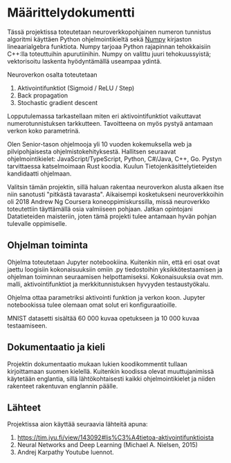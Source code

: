 # Määrittelydokumentti

Tässä projektissa toteutetaan neuroverkkopohjainen numeron tunnistus algoritmi käyttäen Python ohjelmointikieltä sekä [Numpy](https://numpy.org/) kirjaston lineaarialgebra funktiota. Numpy tarjoaa Python rajapinnan tehokkaisiin C++:lla toteuttuihin apurutiinihin. Numpy on valittu juuri tehokuussyistä; vektorisoitu laskenta hyödyntämällä useampaa ydintä.

Neuroverkon osalta toteutetaan
1. Aktivointifunktiot (Sigmoid / ReLU / Step)
1. Back propagation
1. Stochastic gradient descent

Lopputulemassa tarkastellaan miten eri aktivointifunktiot vaikuttavat numerotunnistuksen tarkkutteen. Tavoitteena on myös pystyä antamaan verkon koko parametrinä.

Olen Senior-tason ohjelmooja yli 10 vuoden kokemuksella web ja pilvipohjaisesta ohjelmistokehityksestä. Hallitsen seuraavat ohjelmointikielet: JavaScript/TypeScript, Python, C#/Java, C++, Go. Pystyn tarvittaessa katselmoimaan Rust koodia. Kuulun Tietojenkäsittelytieteiden kandidaatti ohjelmaan.

Valitsin tämän projektin, sillä haluan rakentaa neuroverkon alusta alkaen itse niin sanotusti "pitkästä tavarasta". Aikaisempi kosketukseni neuroverkkoihin oli 2018 Andrew Ng Coursera koneoppimiskurssilla, missä neuroverkko toteutettiin täyttämällä osia valmiiseen pohjaan. Jatkan opintojani Datatieteiden maisteriin, joten tämä projekti tulee antamaan hyvän pohjan tulevalle oppimiselle.

## Ohjelman toiminta

Ohjelma toteutetaan Jupyter notebookiina. Kuitenkin niin, että eri osat ovat jaettu loogisiin kokonaisuuksiin omiin .py tiedostoihin yksikkötestaamisen ja ohjelman toiminnan seuraamisen helpottamiseksi. Kokonaisuuksia ovat mm. malli, aktivointifunktiot ja merkkitunnistuksen hyvyyden testaustyökalu.

Ohjelma ottaa parametriksi aktivointi funktion ja verkon koon. Jupyter notebookissa tulee olemaan omat solut eri konfiguraatioille.

MNIST datasetti sisältää 60 000 kuvaa opetukseen ja 10 000 kuvaa testaamiseen.

## Dokumentaatio ja kieli

Projektin dokumentaatio mukaan lukien koodikommentit tullaan kirjoittamaan suomen kielellä. Kuitenkin koodissa olevat muuttujanimissä käytetään englantia, sillä lähtökohtaisesti kaikki ohjelmointikielet ja niiden rakenteet rakentuvan englannin päälle.

## Lähteet

Projektissa aion käyttää seuraavia lähteitä apuna:

1. https://tim.jyu.fi/view/143092#lis%C3%A4tietoa-aktivointifunktioista
1. Neural Networks and Deep Learning (Michael A. Nielsen, 2015)
1. Andrej Karpathy Youtube luennot.
